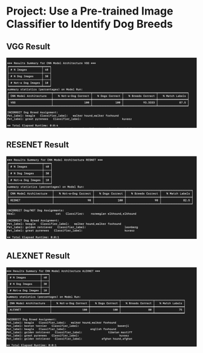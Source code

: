 # Project: Use a Pre-trained Image Classifier to Identify Dog Breeds

## VGG Result
![Screenshot](VGG.png)

## RESENET Result
![Screenshot](RESENET.png)

## ALEXNET Result
![Screenshot](ALEXNET.png)